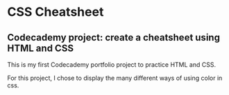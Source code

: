 # CSS Cheatsheet
## Codecademy project: create a cheatsheet using HTML and CSS

This is my first Codecademy portfolio project to practice HTML and CSS. 

For this project, I chose to display the many different ways of using color in css.
